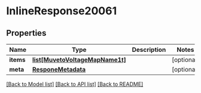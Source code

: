 # InlineResponse20061

## Properties
Name | Type | Description | Notes
------------ | ------------- | ------------- | -------------
**items** | [**list[MuvetoVoltageMapName1t]**](MuvetoVoltageMapName1t.md) |  | [optional] 
**meta** | [**ResponeMetadata**](ResponeMetadata.md) |  | [optional] 

[[Back to Model list]](../README.md#documentation-for-models) [[Back to API list]](../README.md#documentation-for-api-endpoints) [[Back to README]](../README.md)


